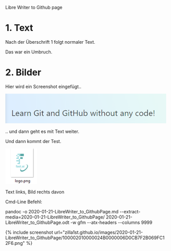 Libre Writer to Github page

# 1\. Text

Nach der Überschrift 1 folgt normaler Text. 

Das war ein Umbruch.

# 2\. Bilder

Hier wird ein Screenshot eingefügt..

![](/images/100002010000024B0000006D0CB7F2B069FC12F6.png)

.. und dann geht es mit Text weiter.

Und dann kommt der Test.

![](/images/10000201000000630000006FC0B61C0D76045959.png)

Text links, Bild rechts davon

Cmd-Line Befehl:

pandoc -o 2020-01-21-LibreWriter\_to\_GithubPage.md --extract-media=2020-01-21-LibreWriter\_to\_GithubPage/ 2020-01-21-LibreWriter\_to\_GithubPage.odt -w gfm --atx-headers --columns 9999


{% include screenshot url="zilla1st.github.io/images/2020-01-21-LibreWriter_to_GithubPage/100002010000024B0000006D0CB7F2B069FC12F6.png" %}
